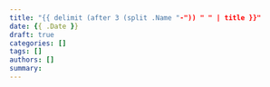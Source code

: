 ```yaml
---
title: "{{ delimit (after 3 (split .Name "-")) " " | title }}"
date: {{ .Date }}
draft: true
categories: []
tags: []
authors: []
summary: 
---
```

